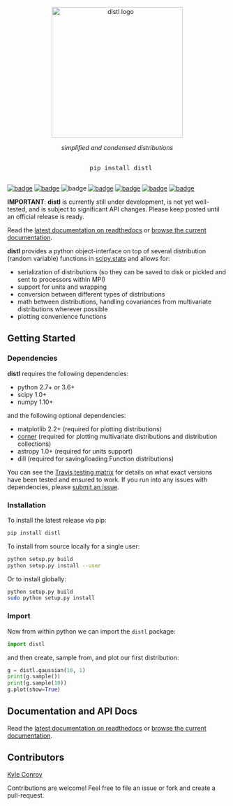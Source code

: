 <p align="center"><a href="http://distl.readthedocs.io"><img src="./docs/images/distl.png" alt="distl logo" width="300px" align="center"/></a></p>

<p align="center" style="text-align:center"><i>simplified and condensed distributions</i></p>

<pre align="center" style="text-align:center; font-family:monospace; margin: 30px">
  pip install distl
</pre>



[![badge](https://img.shields.io/badge/github-kecnry%2Fdistl-blue.svg)](https://github.com/kecnry/distl)
[![badge](https://img.shields.io/badge/pip-distl-lightgray.svg)](https://pypi.org/project/distl/)
![badge](https://img.shields.io/badge/python-2.7+%20%7C%203.6+-blue.svg)
[![badge](https://img.shields.io/badge/license-GPL3-blue.svg)](https://github.com/kecnry/distl/blob/master/LICENSE)
[![badge](https://travis-ci.com/kecnry/distl.svg?branch=master)](https://travis-ci.com/kecnry/distl)
[![badge](https://img.shields.io/codecov/c/github/kecnry/distl)](https://codecov.io/gh/kecnry/distl)
[![badge](https://readthedocs.org/projects/distl/badge/?version=latest)](https://distl.readthedocs.io/en/latest/?badge=latest)


**IMPORTANT**: **distl** is currently still under development, is not yet well-tested, and is subject to significant API changes.  Please keep posted until an official release is ready.

Read the [latest documentation on readthedocs](https://distl.readthedocs.io) or [browse the current documentation](./docs/index.md).

**distl** provides a python object-interface on top of several distribution (random variable) functions in [scipy.stats](https://docs.scipy.org/doc/scipy/reference/stats.html) and allows for:

  - serialization of distributions (so they can be saved to disk or pickled and sent to processors within MPI)
  - support for units and wrapping
  - conversion between different types of distributions
  - math between distributions, handling covariances from multivariate distributions wherever possible
  - plotting convenience functions

## Getting Started

### Dependencies

**distl** requires the following dependencies:

  - python 2.7+ or 3.6+
  - scipy 1.0+
  - numpy 1.10+


and the following optional dependencies:

  - matplotlib 2.2+ (required for plotting distributions)
  - [corner](https://corner.readthedocs.io) (required for plotting multivariate distributions and distribution collections)
  - astropy 1.0+ (required for units support)
  - dill (required for saving/loading Function distributions)


You can see the [Travis testing matrix](https://travis-ci.com/kecnry/distl) for
details on what exact versions have been tested and ensured to work.  If you run
into any issues with dependencies, please [submit an issue](https://github.com/kecnry/distl/issues/new).

### Installation

To install the latest release via pip:

```sh
pip install distl
```

To install from source locally for a single user:

```sh
python setup.py build
python setup.py install --user
```

Or to install globally:

```sh
python setup.py build
sudo python setup.py install
```

### Import

Now from within python we can import the `distl` package:

```py
import distl
```

and then create, sample from, and plot our first distribution:

```py
g = distl.gaussian(10, 1)
print(g.sample())
print(g.sample(10))
g.plot(show=True)
```

## Documentation and API Docs

Read the [latest documentation on readthedocs](https://distl.readthedocs.io) or [browse the current documentation](./docs/index.md).

## Contributors

[Kyle Conroy](https://github.com/kecnry)

Contributions are welcome!  Feel free to file an issue or fork and create a pull-request.
